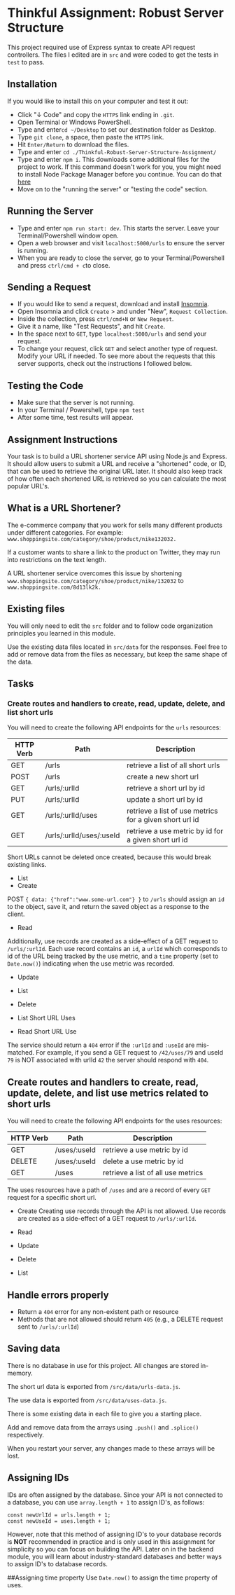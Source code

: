 Thinkful Assignment: Robust Server Structure
=============================================
This project required use of Express syntax to create API request controllers. The files I edited are in `src` and were coded to get the tests in `test` to pass. 

Installation
------------
If you would like to install this on your computer and test it out: 
* Click "↓ Code" and copy the `HTTPS` link ending in `.git`.
* Open Terminal or Windows PowerShell.
* Type and enter`cd ~/Desktop` to set our destination folder as Desktop.
* Type `git clone`, a space, then paste the `HTTPS` link. 
* Hit `Enter/Return` to download the files. 
* Type and enter `cd ./Thinkful-Robust-Server-Structure-Assignment/`
* Type and enter `npm i`.  This downloads some additional files for the project to work. If this command doesn't work for you, you might need to install Node Package Manager before you continue. You can do that [here](https://nodejs.org/en/)
* Move on to the "running the server" or "testing the code" section. 

Running the Server
-----------------

* Type and enter `npm run start: dev`. This starts the server. Leave your Terminal/Powershell window open.
* Open a web browser and visit `localhost:5000/urls` to ensure the server is running. 
* When you are ready to close the server, go to your Terminal/Powershell and press `ctrl/cmd + c`to close. 

Sending a Request
-----------------
* If you would like to send a request, download and install [Insomnia](https://insomnia.rest/).
* Open Insomnia and click `Create` > and under "New", `Request Collection`.
* Inside the collection, press `ctrl/cmd+N` or `New Request`.
* Give it a name, like "Test Requests", and hit `Create`.
* In the space next to `GET`, type `localhost:5000/urls` and send your request. 
* To change your request, click `GET` and select another type of request. Modify your URL if needed. To see more about the requests that this server supports, check out the instructions I followed below. 

Testing the Code
----------------
* Make sure that the server is not running. 
* In your Terminal / Powershell, type `npm test`
* After some time, test results will appear. 



## Assignment Instructions
Your task is to build a URL shortener service API using Node.js and Express. It should allow users to submit a URL and receive a "shortened" code, or ID, that can be used to retrieve the original URL later. It should also keep track of how often each shortened URL is retrieved so you can calculate the most popular URL's.

## What is a URL Shortener?
The e-commerce company that you work for sells many different products under different categories. For example: `www.shoppingsite.com/category/shoe/product/nike132032.`

If a customer wants to share a link to the product on Twitter, they may run into restrictions on the text length.

A URL shortener service overcomes this issue by shortening `www.shoppingsite.com/category/shoe/product/nike/132032` to `www.shoppingsite.com/8d13lk2k.`

## Existing files
You will only need to edit the `src` folder and to follow code organization principles you learned in this module.

Use the existing data files located in `src/data` for the responses. Feel free to add or remove data from the files as necessary, but keep the same shape of the data.

## Tasks
### Create routes and handlers to create, read, update, delete, and list short urls
You will need to create the following API endpoints for the `urls` resources:

HTTP Verb | Path | Description
----------|------|------------
GET | /urls | retrieve a list of all short urls
POST | /urls | create a new short url
GET | /urls/:urlId | retrieve a short url by id
PUT | /urls/:urlId | update a short url by id
GET | /urls/:urlId/uses | retrieve a list of use metrics for a given short url id
GET | /urls/:urlId/uses/:useId | retrieve a use metric by id for a given short url id

Short URLs cannot be deleted once created, because this would break existing links.

* List
* Create

POST `{ data: {"href":"www.some-url.com"} }` to `/urls` should assign an `id` to the object, save it, and return the saved object as a response to the client.

* Read

Additionally, use records are created as a side-effect of a GET request to `/urls/:urlId`. Each use record contains an `id`, a `urlId` which corresponds to id of the URL being tracked by the use metric, and a `time` property (set to `Date.now()`) indicating when the use metric was recorded.

* Update

* List

* Delete

* List Short URL Uses

* Read Short URL Use

The service should return a `404` error if the `:urlId` and `:useId` are mis-matched. For example, if you send a GET request to `/42/uses/79` and useId `79` is NOT associated with urlId `42` the server should respond with `404`.

## Create routes and handlers to create, read, update, delete, and list use metrics related to short urls
You will need to create the following API endpoints for the uses resources:

HTTP Verb |	Path | Description
----------|------|------------
GET | /uses/:useId | retrieve a use metric by id
DELETE | /uses/:useId | delete a use metric by id
GET | /uses | retrieve a list of all use metrics

The uses resources have a path of `/uses` and are a record of every `GET` request for a specific short url.

* Create
Creating use records through the API is not allowed. Use records are created as a side-effect of a GET request to `/urls/:urlId`.

* Read

* Update

* Delete

* List

## Handle errors properly
* Return a `404` error for any non-existent path or resource
* Methods that are not allowed should return `405` (e.g., a DELETE request sent to `/urls/:urlId`)

## Saving data
There is no database in use for this project. All changes are stored in-memory.

The short url data is exported from `/src/data/urls-data.js`.

The use data is exported from `/src/data/uses-data.js`.

There is some existing data in each file to give you a starting place.

Add and remove data from the arrays using `.push()` and `.splice()` respectively.

When you restart your server, any changes made to these arrays will be lost.

## Assigning IDs
IDs are often assigned by the database. Since your API is not connected to a database, you can use `array.length + 1` to assign ID's, as follows:

```
const newUrlId = urls.length + 1;
const newUseId = uses.length + 1;
```
However, note that this method of assigning ID's to your database records is **NOT** recommended in practice and is only used in this assignment for simplicity so you can focus on building the API. Later on in the backend module, you will learn about industry-standard databases and better ways to assign ID's to database records.

##Assigning time property
Use `Date.now()` to assign the time property of uses.